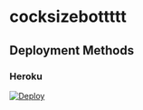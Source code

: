 # cocksizebottttt

## Deployment Methods

### Heroku

[![Deploy](https://www.herokucdn.com/deploy/button.svg)](https://heroku.com/deploy?template=https://github.com/kyryl0/hzzz)
    
